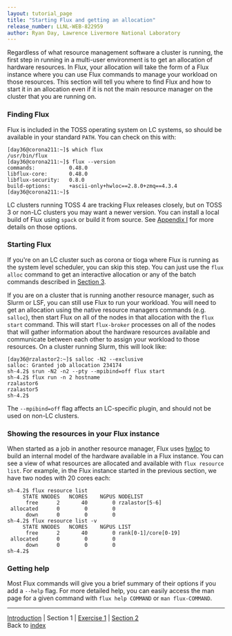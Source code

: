 ```yaml
---
layout: tutorial_page
title: "Starting Flux and getting an allocation"
release_number: LLNL-WEB-822959
author: Ryan Day, Lawrence Livermore National Laboratory
---
```


Regardless of what resource management software a cluster is running, the first step in running in a multi-user environment is to get an allocation of hardware resources. In Flux, your allocation will take the form of a Flux instance where you can use Flux commands to manage your workload on those resources. This section will tell you where to find Flux and how to start it in an allocation even if it is not the main resource manager on the cluster that you are running on.
### Finding Flux
Flux is included in the TOSS operating system on LC systems, so should be available in your standard `PATH`. You can check on this with:
```console
[day36@corona211:~]$ which flux
/usr/bin/flux
[day36@corona211:~]$ flux --version
commands:    		0.48.0
libflux-core:		0.48.0
libflux-security:	0.8.0
build-options:		+ascii-only+hwloc==2.8.0+zmq==4.3.4
[day36@corona211:~]$
```
LC clusters running TOSS 4 are tracking Flux releases closely, but on TOSS 3 or non-LC clusters you may want a newer version. You can install a local build of Flux using `spack` or build it from source. See [Appendix I](/flux/appendices/appendixI) for more details on those options.
### Starting Flux
If you're on an LC cluster such as corona or tioga where Flux is running as the system level scheduler, you can skip this step. You can just use the `flux alloc` command to get an interactive allocation or any of the batch commands described in [Section 3](/flux/section3).

If you are on a cluster that is running another resource manager, such as Slurm or LSF, you can still use Flux to run your workload.  You will need to get an allocation using the native resource managers commands (e.g. `salloc`), then start Flux on all of the nodes in that allocation with the `flux start` command. This will start `flux-broker` processes on all of the nodes that will gather information about the hardware resources available and communicate between each other to assign your workload to those resources. On a cluster running Slurm, this will look like:
```console
[day36@rzalastor2:~]$ salloc -N2 --exclusive
salloc: Granted job allocation 234174
sh-4.2$ srun -N2 -n2 --pty --mpibind=off flux start
sh-4.2$ flux run -n 2 hostname
rzalastor6
rzalastor5
sh-4.2$
```
The `--mpibind=off` flag affects an LC-specific plugin, and should not be used on non-LC clusters.

### Showing the resources in your Flux instance
When started as a job in another resource manager, Flux uses [hwloc](http://manpages.org/hwloc/7) to build an internal model of the hardware available in a Flux instance. You can see a view of what resources are allocated and available with `flux resource list`. For example, in the Flux instance started in the previous section, we have two nodes with 20 cores each:
```
sh-4.2$ flux resource list
     STATE NNODES   NCORES    NGPUS NODELIST
      free      2       40        0 rzalastor[5-6]
 allocated      0        0        0
      down      0        0        0
sh-4.2$ flux resource list -v
     STATE NNODES   NCORES    NGPUS LIST
      free      2       40        0 rank[0-1]/core[0-19]
 allocated      0        0        0
      down      0        0        0
sh-4.2$
```
### Getting help
Most Flux commands will give you a brief summary of their options if you add a `--help` flag. For more detailed help, you can easily access the man page for a given command with `flux help COMMAND` or `man flux-COMMAND`.

---
[Introduction](/flux/intro) | Section 1 | [Exercise 1](/flux/exercises/exercise1) | [Section 2](/flux/section2)  
Back to [index](/flux/index)
